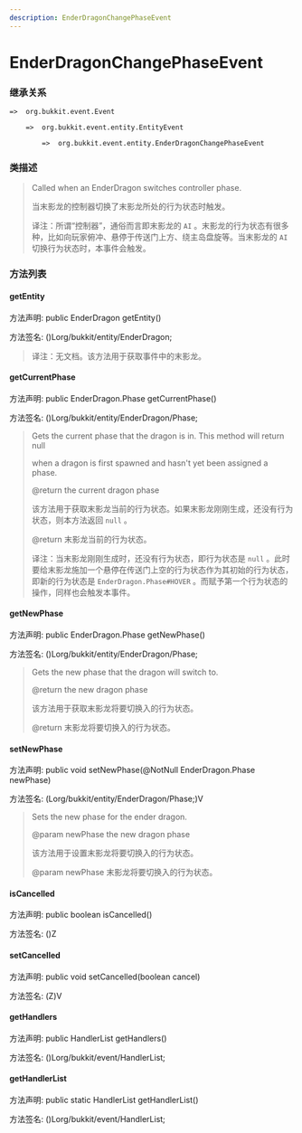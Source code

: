 ```yaml
---
description: EnderDragonChangePhaseEvent
---
```


# EnderDragonChangePhaseEvent

### 继承关系

    =>  org.bukkit.event.Event

        =>  org.bukkit.event.entity.EntityEvent

            =>  org.bukkit.event.entity.EnderDragonChangePhaseEvent

### 类描述

> Called when an EnderDragon switches controller phase.
>
>
> 
> 当末影龙的控制器切换了末影龙所处的行为状态时触发。
>
>
> 
> 译注：所谓“控制器”，通俗而言即末影龙的 `AI` 。末影龙的行为状态有很多种，比如向玩家俯冲、悬停于传送门上方、绕主岛盘旋等。当末影龙的 `AI` 切换行为状态时，本事件会触发。

### 方法列表

#### getEntity

方法声明: public EnderDragon getEntity()

方法签名: ()Lorg/bukkit/entity/EnderDragon;

> 译注：无文档。该方法用于获取事件中的末影龙。

#### getCurrentPhase

方法声明: public EnderDragon.Phase getCurrentPhase()

方法签名: ()Lorg/bukkit/entity/EnderDragon/Phase;

> Gets the current phase that the dragon is in. This method will return null
>
> when a dragon is first spawned and hasn't yet been assigned a phase.
>
> @return the current dragon phase
>
>
> 
> 该方法用于获取末影龙当前的行为状态。如果末影龙刚刚生成，还没有行为状态，则本方法返回 `null` 。
>
> @return 末影龙当前的行为状态。
>
>
> 
> 译注：当末影龙刚刚生成时，还没有行为状态，即行为状态是 `null` 。此时要给末影龙施加一个悬停在传送门上空的行为状态作为其初始的行为状态，即新的行为状态是 `EnderDragon.Phase#HOVER` 。而赋予第一个行为状态的操作，同样也会触发本事件。

#### getNewPhase

方法声明: public EnderDragon.Phase getNewPhase()

方法签名: ()Lorg/bukkit/entity/EnderDragon/Phase;

> Gets the new phase that the dragon will switch to.
>
> @return the new dragon phase
>
>
> 
> 该方法用于获取末影龙将要切换入的行为状态。
>
> @return 末影龙将要切换入的行为状态。

#### setNewPhase

方法声明: public void setNewPhase(@NotNull EnderDragon.Phase newPhase)

方法签名: (Lorg/bukkit/entity/EnderDragon/Phase;)V

> Sets the new phase for the ender dragon.
>
> @param newPhase the new dragon phase
>
>
> 
> 该方法用于设置末影龙将要切换入的行为状态。
>
> @param newPhase 末影龙将要切换入的行为状态。

#### isCancelled

方法声明: public boolean isCancelled()

方法签名: ()Z

#### setCancelled

方法声明: public void setCancelled(boolean cancel)

方法签名: (Z)V

#### getHandlers

方法声明: public HandlerList getHandlers()

方法签名: ()Lorg/bukkit/event/HandlerList;

#### getHandlerList

方法声明: public static HandlerList getHandlerList()

方法签名: ()Lorg/bukkit/event/HandlerList;